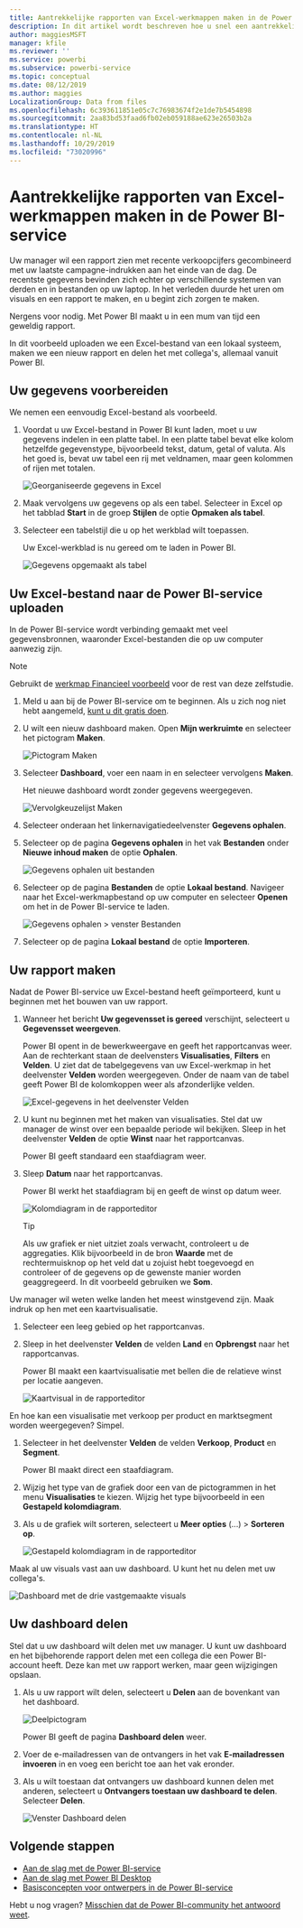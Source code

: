 ```yaml
---
title: Aantrekkelijke rapporten van Excel-werkmappen maken in de Power BI-service
description: In dit artikel wordt beschreven hoe u snel een aantrekkelijk rapport kunt maken van een Excel-werkmap.
author: maggiesMSFT
manager: kfile
ms.reviewer: ''
ms.service: powerbi
ms.subservice: powerbi-service
ms.topic: conceptual
ms.date: 08/12/2019
ms.author: maggies
LocalizationGroup: Data from files
ms.openlocfilehash: 6c393611851e05c7c76983674f2e1de7b5454898
ms.sourcegitcommit: 2aa83bd53faad6fb02eb059188ae623e26503b2a
ms.translationtype: HT
ms.contentlocale: nl-NL
ms.lasthandoff: 10/29/2019
ms.locfileid: "73020996"
---
```

# <a name="from-excel-workbook-to-stunning-report-in-the-power-bi-service"></a>Aantrekkelijke rapporten van Excel-werkmappen maken in de Power BI-service
Uw manager wil een rapport zien met recente verkoopcijfers gecombineerd met uw laatste campagne-indrukken aan het einde van de dag. De recentste gegevens bevinden zich echter op verschillende systemen van derden en in bestanden op uw laptop. In het verleden duurde het uren om visuals en een rapport te maken, en u begint zich zorgen te maken.

Nergens voor nodig. Met Power BI maakt u in een mum van tijd een geweldig rapport.

In dit voorbeeld uploaden we een Excel-bestand van een lokaal systeem, maken we een nieuw rapport en delen het met collega's, allemaal vanuit Power BI.

## <a name="prepare-your-data"></a>Uw gegevens voorbereiden
We nemen een eenvoudig Excel-bestand als voorbeeld. 

1. Voordat u uw Excel-bestand in Power BI kunt laden, moet u uw gegevens indelen in een platte tabel. In een platte tabel bevat elke kolom hetzelfde gegevenstype, bijvoorbeeld tekst, datum, getal of valuta. Als het goed is, bevat uw tabel een rij met veldnamen, maar geen kolommen of rijen met totalen.

   ![Georganiseerde gegevens in Excel](media/service-from-excel-to-stunning-report/pbi_excel_file.png)

2. Maak vervolgens uw gegevens op als een tabel. Selecteer in Excel op het tabblad **Start** in de groep **Stijlen** de optie **Opmaken als tabel**. 

3. Selecteer een tabelstijl die u op het werkblad wilt toepassen. 

   Uw Excel-werkblad is nu gereed om te laden in Power BI.

   ![Gegevens opgemaakt als tabel](media/service-from-excel-to-stunning-report/pbi_excel_table.png)

## <a name="upload-your-excel-file-to-the-power-bi-service"></a>Uw Excel-bestand naar de Power BI-service uploaden
In de Power BI-service wordt verbinding gemaakt met veel gegevensbronnen, waaronder Excel-bestanden die op uw computer aanwezig zijn. 

 > [!NOTE] 
 > Gebruikt de [werkmap Financieel voorbeeld](sample-financial-download.md) voor de rest van deze zelfstudie.

1. Meld u aan bij de Power BI-service om te beginnen. Als u zich nog niet hebt aangemeld, [kunt u dit gratis doen](https://powerbi.com).

2. U wilt een nieuw dashboard maken. Open **Mijn werkruimte** en selecteer het pictogram **Maken**.

   ![Pictogram Maken](media/service-from-excel-to-stunning-report/power-bi-new-dash.png)

3. Selecteer **Dashboard**, voer een naam in en selecteer vervolgens **Maken**. 

   Het nieuwe dashboard wordt zonder gegevens weergegeven.

   ![Vervolgkeuzelijst Maken](media/service-from-excel-to-stunning-report/power-bi-create-dash.png)

4. Selecteer onderaan het linkernavigatiedeelvenster **Gegevens ophalen**. 

5. Selecteer op de pagina **Gegevens ophalen** in het vak **Bestanden** onder **Nieuwe inhoud maken** de optie **Ophalen**.

   ![Gegevens ophalen uit bestanden](media/service-from-excel-to-stunning-report/pbi_get_files.png)

6. Selecteer op de pagina **Bestanden** de optie **Lokaal bestand**. Navigeer naar het Excel-werkmapbestand op uw computer en selecteer **Openen** om het in de Power BI-service te laden. 

   ![Gegevens ophalen > venster Bestanden](media/service-from-excel-to-stunning-report/pbi_local_file.png)

7. Selecteer op de pagina **Lokaal bestand** de optie **Importeren**.


## <a name="build-your-report"></a>Uw rapport maken
Nadat de Power BI-service uw Excel-bestand heeft geïmporteerd, kunt u beginnen met het bouwen van uw rapport. 

1. Wanneer het bericht **Uw gegevensset is gereed** verschijnt, selecteert u **Gegevensset weergeven**.  

   Power BI opent in de bewerkweergave en geeft het rapportcanvas weer. Aan de rechterkant staan de deelvensters **Visualisaties**, **Filters** en **Velden**. U ziet dat de tabelgegevens van uw Excel-werkmap in het deelvenster **Velden** worden weergegeven. Onder de naam van de tabel geeft Power BI de kolomkoppen weer als afzonderlijke velden.

   ![Excel-gegevens in het deelvenster Velden](media/service-from-excel-to-stunning-report/pbi_report_fields.png)

2. U kunt nu beginnen met het maken van visualisaties. Stel dat uw manager de winst over een bepaalde periode wil bekijken. Sleep in het deelvenster **Velden** de optie **Winst** naar het rapportcanvas. 

   Power BI geeft standaard een staafdiagram weer. 

3. Sleep **Datum** naar het rapportcanvas. 

   Power BI werkt het staafdiagram bij en geeft de winst op datum weer.

   ![Kolomdiagram in de rapporteditor](media/service-from-excel-to-stunning-report/pbi_report_pin-new.png)

   > [!TIP]
   > Als uw grafiek er niet uitziet zoals verwacht, controleert u de aggregaties. Klik bijvoorbeeld in de bron **Waarde** met de rechtermuisknop op het veld dat u zojuist hebt toegevoegd en controleer of de gegevens op de gewenste manier worden geaggregeerd. In dit voorbeeld gebruiken we **Som**.
   > 

Uw manager wil weten welke landen het meest winstgevend zijn. Maak indruk op hen met een kaartvisualisatie. 

1. Selecteer een leeg gebied op het rapportcanvas. 

2. Sleep in het deelvenster **Velden** de velden **Land** en **Opbrengst** naar het rapportcanvas.

   Power BI maakt een kaartvisualisatie met bellen die de relatieve winst per locatie aangeven.

   ![Kaartvisual in de rapporteditor](media/service-from-excel-to-stunning-report/pbi_report_map-new.png)

En hoe kan een visualisatie met verkoop per product en marktsegment worden weergegeven? Simpel. 

1. Selecteer in het deelvenster **Velden** de velden **Verkoop**, **Product** en **Segment**. 
   
   Power BI maakt direct een staafdiagram. 

2. Wijzig het type van de grafiek door een van de pictogrammen in het menu **Visualisaties** te kiezen. Wijzig het type bijvoorbeeld in een **Gestapeld kolomdiagram**. 

3. Als u de grafiek wilt sorteren, selecteert u **Meer opties** (...) > **Sorteren op**.

   ![Gestapeld kolomdiagram in de rapporteditor](media/service-from-excel-to-stunning-report/pbi_barchart-new.png)

Maak al uw visuals vast aan uw dashboard. U kunt het nu delen met uw collega's.

   ![Dashboard met de drie vastgemaakte visuals](media/service-from-excel-to-stunning-report/pbi_report.png)

## <a name="share-your-dashboard"></a>Uw dashboard delen
Stel dat u uw dashboard wilt delen met uw manager. U kunt uw dashboard en het bijbehorende rapport delen met een collega die een Power BI-account heeft. Deze kan met uw rapport werken, maar geen wijzigingen opslaan.

1. Als u uw rapport wilt delen, selecteert u **Delen** aan de bovenkant van het dashboard.

   ![Deelpictogram](media/service-from-excel-to-stunning-report/power-bi-share.png)

   Power BI geeft de pagina **Dashboard delen** weer. 

2. Voer de e-mailadressen van de ontvangers in het vak **E-mailadressen invoeren** in en voeg een bericht toe aan het vak eronder. 

3. Als u wilt toestaan dat ontvangers uw dashboard kunnen delen met anderen, selecteert u **Ontvangers toestaan uw dashboard te delen**. Selecteer **Delen**.

   ![Venster Dashboard delen](media/service-from-excel-to-stunning-report/power-bi-share-dash-new.png)

## <a name="next-steps"></a>Volgende stappen

* [Aan de slag met de Power BI-service](service-get-started.md)
* [Aan de slag met Power BI Desktop](desktop-getting-started.md)
* [Basisconcepten voor ontwerpers in de Power BI-service](service-basic-concepts.md)

Hebt u nog vragen? [Misschien dat de Power BI-community het antwoord weet](http://community.powerbi.com/).

